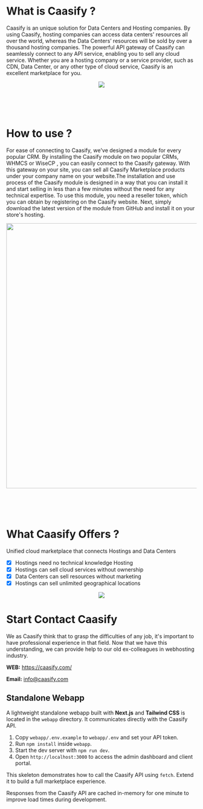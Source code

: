 # What is Caasify ?
Caasify is an unique solution for Data Centers and Hosting companies. By using Caasify, hosting companies can access data centers' resources all over the world, whereas the Data Centers’ resources will be sold by over a thousand hosting companies.
The powerful API gateway of Caasify can seamlessly connect to any API service, enabling you to sell any cloud service. Whether you are a hosting company or a service provider, such as CDN, Data Center, or any other type of cloud service, Caasify is an excellent marketplace for you.

<p align="center">
  <img src="https://caasify.com/views/assets/img/what-is-cassify.png">
</p>

</br></br></br>

# How to use ?
For ease of connecting to Caasify, we've designed a module for every popular CRM. By installing the Caasify module on two popular CRMs, WHMCS or WiseCP , you can easily connect to the Caasify gateway. With this gateway on your site, you can sell all Caasify Marketplace products under your company name on your website.The installation and use process of the Caasify module is designed in a way that you can install it and start selling in less than a few minutes without the need for any technical expertise. To use this module, you need a reseller token, which you can obtain by registering on the Caasify website. Next, simply download the latest version of the module from GitHub and install it on your store's hosting.


<p align="center">
  <img src="https://caasify.com/views/assets/img/BannerPC.png" width=700px>
</p>

</br></br></br>

# What Caasify Offers ?
Unified cloud marketplace that connects Hostings and Data Centers
- [x] Hostings need no technical knowledge Hosting
- [x] Hostings can sell cloud services without ownership
- [x] Data Centers can sell resources without marketing
- [x] Hostings can sell unlimited geographical locations

<p align="center">
  <img src="https://caasify.com/views/assets/img/data-centers-2.png">
</p>


# Start Contact Caasify
We as Caasify think that to grasp the difficulties of any job, it's important to have professional experience in that field. Now that we have this understanding, we can provide help to our old ex-colleagues in webhosting industry.

**WEB:** https://caasify.com/

**Email:** info@caasify.com

## Standalone Webapp

A lightweight standalone webapp built with **Next.js** and **Tailwind CSS** is located in the `webapp` directory. It communicates directly with the Caasify API.

1. Copy `webapp/.env.example` to `webapp/.env` and set your API token.
2. Run `npm install` inside `webapp`.
3. Start the dev server with `npm run dev`.
4. Open `http://localhost:3000` to access the admin dashboard and client portal.

This skeleton demonstrates how to call the Caasify API using `fetch`. Extend it to build a full marketplace experience.

Responses from the Caasify API are cached in-memory for one minute to improve
load times during development.

